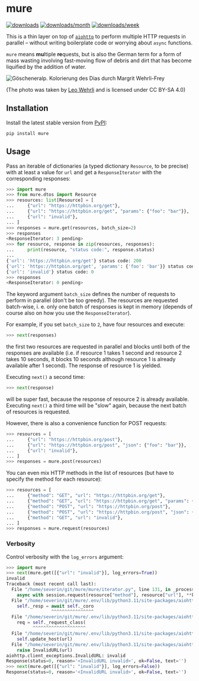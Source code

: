 # mure

[![downloads](https://static.pepy.tech/personalized-badge/mure?period=total&units=international_system&left_color=black&right_color=black&left_text=downloads)](https://pepy.tech/project/mure)
[![downloads/month](https://static.pepy.tech/personalized-badge/mure?period=month&units=abbreviation&left_color=black&right_color=black&left_text=downloads/month)](https://pepy.tech/project/mure)
[![downloads/week](https://static.pepy.tech/personalized-badge/mure?period=week&units=abbreviation&left_color=black&right_color=black&left_text=downloads/week)](https://pepy.tech/project/mure)

This is a thin layer on top of [`aiohttp`](https://docs.aiohttp.org/en/stable/) to perform multiple HTTP requests in parallel – without writing boilerplate code or worrying about `async` functions.

`mure` means **mu**ltiple **re**quests, but is also the German term for a form of mass wasting involving fast-moving flow of debris and dirt that has become liquified by the addition of water.

![Göscheneralp. Kolorierung des Dias durch Margrit Wehrli-Frey](https://upload.wikimedia.org/wikipedia/commons/thumb/6/6b/ETH-BIB-Muhrgang_zur_Kehlen-Reuss_vom_Rotfirn-Dia_247-13368.tif/lossy-page1-1280px-ETH-BIB-Muhrgang_zur_Kehlen-Reuss_vom_Rotfirn-Dia_247-13368.tif.jpg)

(The photo was taken by [Leo Wehrli](https://de.wikipedia.org/wiki/Leo_Wehrli) and is licensed under CC BY-SA 4.0)

## Installation

Install the latest stable version from [PyPI](https://pypi.org/project/mure):

```
pip install mure
```

## Usage

Pass an iterable of dictionaries (a typed dictionary `Resource`, to be precise) with at least a value for `url` and get a `ResponseIterator` with the corresponding responses:

```python
>>> import mure
>>> from mure.dtos import Resource
>>> resources: list[Resource] = [
...     {"url": "https://httpbin.org/get"},
...     {"url": "https://httpbin.org/get", "params": {"foo": "bar"}},
...     {"url": "invalid"},
... ]
>>> responses = mure.get(resources, batch_size=2)
>>> responses
<ResponseIterator: 3 pending>
>>> for resource, response in zip(resources, responses):
...     print(resource, "status code:", response.status)
...
{'url': 'https://httpbin.org/get'} status code: 200
{'url': 'https://httpbin.org/get', 'params': {'foo': 'bar'}} status code: 200
{'url': 'invalid'} status code: 0
>>> responses
<ResponseIterator: 0 pending>
```

The keyword argument `batch_size` defines the number of requests to perform in parallel (don't be too greedy). The resources are requested batch-wise, i. e. only one batch of responses is kept in memory (depends of course also on how you use the `ResponseIterator`).

For example, if you set `batch_size` to `2`, have four resources and execute:

```python
>>> next(responses)
```

the first two resources are requested in parallel and blocks until both of the responses are available (i.e. if resource 1 takes 1 second and resource 2 takes 10 seconds, it blocks 10 seconds although resource 1 is already available after 1 second). The response of resource 1 is yielded.

Executing `next()` a second time:

```python
>>> next(response)
```

will be super fast, because the response of resource 2 is already available. Executing `next()` a third time will be "slow" again, because the next batch of resources is requested.

However, there is also a convenience function for POST requests:

```python
>>> resources = [
...     {"url": "https://httpbin.org/post"},
...     {"url": "https://httpbin.org/post", "json": {"foo": "bar"}},
...     {"url": "invalid"},
... ]
>>> responses = mure.post(resources)
```

You can even mix HTTP methods in the list of resources (but have to specify the method for each resource):

```python
>>> resources = [
...     {"method": "GET", "url": "https://httpbin.org/get"},
...     {"method": "GET", "url": "https://httpbin.org/get", "params": {"foo": "bar"}},
...     {"method": "POST", "url": "https://httpbin.org/post"},
...     {"method": "POST", "url": "https://httpbin.org/post", "json": {"foo": "bar"}},
...     {"method": "GET", "url": "invalid"},
... ]
>>> responses = mure.request(resources)
```

### Verbosity

Control verbosity with the `log_errors` argument:

```python
>>> import mure
>>> next(mure.get([{"url": "invalid"}], log_errors=True))
invalid
Traceback (most recent call last):
  File "/home/severin/git/mure/mure/iterator.py", line 131, in _process
    async with session.request(resource["method"], resource["url"], **kwargs) as response:
  File "/home/severin/git/mure/.env/lib/python3.11/site-packages/aiohttp/client.py", line 1141, in __aenter__
    self._resp = await self._coro
                 ^^^^^^^^^^^^^^^^
  File "/home/severin/git/mure/.env/lib/python3.11/site-packages/aiohttp/client.py", line 508, in _request
    req = self._request_class(
          ^^^^^^^^^^^^^^^^^^^^
  File "/home/severin/git/mure/.env/lib/python3.11/site-packages/aiohttp/client_reqrep.py", line 305, in __init__
    self.update_host(url)
  File "/home/severin/git/mure/.env/lib/python3.11/site-packages/aiohttp/client_reqrep.py", line 364, in update_host
    raise InvalidURL(url)
aiohttp.client_exceptions.InvalidURL: invalid
Response(status=0, reason='<InvalidURL invalid>', ok=False, text='')
>>> next(mure.get([{"url": "invalid"}], log_errors=False))
Response(status=0, reason='<InvalidURL invalid>', ok=False, text='')
```
